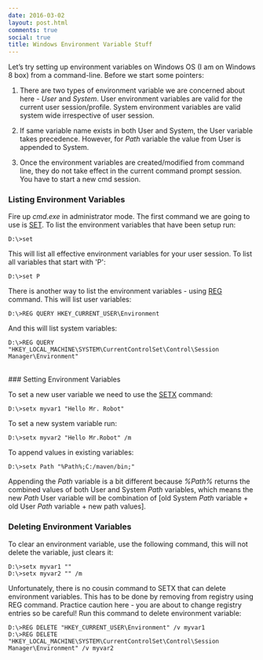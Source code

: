 ```yaml
---
date: 2016-03-02
layout: post.html
comments: true
social: true
title: Windows Environment Variable Stuff
---
```


Let’s try setting up environment variables on Windows OS (I am on Windows 8 box) from a command-line. Before we start some pointers:

1. There are two types of environment variable we are concerned about here - *User* and *System*. User environment variables are valid for the current user session/profile. System environment variables are valid system wide irrespective of user session.

2. If same variable name exists in both User and System, the User variable takes precedence. However, for _Path_ variable the value from User is appended to System.

3. Once the environment variables are created/modified from command line, they do not take effect in the current command prompt session. You have to start a new cmd session.

### Listing Environment Variables

Fire up _cmd.exe_ in administrator mode. The first command we are going to use is [SET](http://ss64.com/nt/set.html). To list the environment variables that have been setup run:

```console
D:\>set
```

This will list all effective environment variables for your user session. To list all variables that start with 'P':

```console
D:\>set P
```

There is another way to list the environment variables - using [REG](http://ss64.com/nt/reg.html) command. This will list user variables:

```console
D:\>REG QUERY HKEY_CURRENT_USER\Environment
```

And this will list system variables:

```console
D:\>REG QUERY "HKEY_LOCAL_MACHINE\SYSTEM\CurrentControlSet\Control\Session Manager\Environment"
```

<br>
### Setting Environment Variables

To set a new user variable we need to use the [SETX](http://ss64.com/nt/setx.html) command:

```console
D:\>setx myvar1 "Hello Mr. Robot"
```

To set a new system variable run:

```console
D:\>setx myvar2 "Hello Mr.Robot" /m
```

To append values in existing variables:

```console
D:\>setx Path "%Path%;C:/maven/bin;"
```

Appending the _Path_ variable is a bit different because _%Path%_ returns the combined values of both User and System _Path_ variables, which means the new _Path_ User variable will be combination of [old System _Path_ variable + old User _Path_ variable + new path values].
<br>
### Deleting Environment Variables

To clear an environment variable, use the following command, this will not delete the variable, just clears it:

```console
D:\>setx myvar1 ""
D:\>setx myvar2 "" /m
```

Unfortunately, there is no cousin command to SETX that can delete environment variables. This has to be done by removing from registry using REG command. Practice caution here - you are about to change registry entries so be careful! Run this command to delete environment variable:

```console
D:\>REG DELETE "HKEY_CURRENT_USER\Environment" /v myvar1
D:\>REG DELETE "HKEY_LOCAL_MACHINE\SYSTEM\CurrentControlSet\Control\Session Manager\Environment" /v myvar2
```

